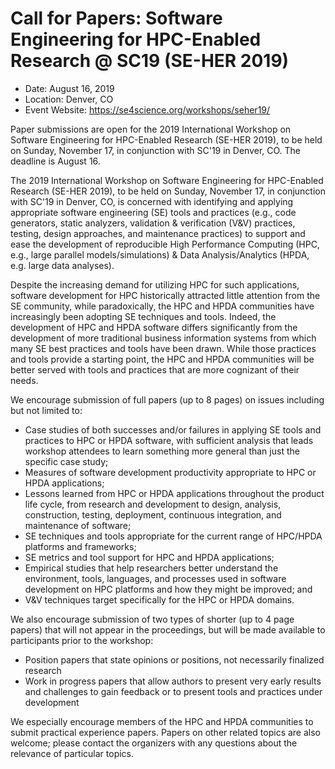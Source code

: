 # Call for Papers: Software Engineering for HPC-Enabled Research @ SC19 (SE-HER 2019)

- Date: August 16, 2019
- Location: Denver, CO
- Event Website: https://se4science.org/workshops/seher19/

Paper submissions are open for the 2019 International Workshop on Software Engineering for HPC-Enabled Research (SE-HER 2019), to be held on Sunday, November 17, in conjunction with SC'19 in Denver, CO.  The deadline is August 16.

The 2019 International Workshop on Software Engineering for HPC-Enabled Research (SE-HER 2019), to be held on Sunday, November 17, in conjunction with SC'19 in Denver, CO, is concerned with identifying and applying appropriate software engineering (SE) tools and practices (e.g., code generators, static analyzers, validation & verification (V&V) practices, testing, design approaches, and maintenance practices) to support and ease the development of reproducible High Performance Computing (HPC, e.g., large parallel models/simulations) & Data Analysis/Analytics (HPDA, e.g. large data analyses).

Despite the increasing demand for utilizing HPC for such applications, software development for HPC historically attracted little attention from the SE community, while paradoxically, the HPC and HPDA communities have increasingly been adopting SE techniques and tools. Indeed, the development of HPC and HPDA software differs significantly from the development of more traditional business information systems from which many SE best practices and tools have been drawn. While those practices and tools provide a starting point, the HPC and HPDA communities will be better served with tools and practices that are more cognizant of their needs.  

We encourage submission of full papers (up to 8 pages) on issues including but not limited to:
- Case studies of both successes and/or failures in applying SE tools and practices to HPC or HPDA software, with sufficient analysis that leads workshop attendees to learn something more general than just the specific case study;
- Measures of software development productivity appropriate to HPC or HPDA applications;
- Lessons learned from HPC or HPDA applications throughout the product life cycle, from research and development to design, analysis, construction, testing, deployment, continuous integration, and maintenance of software;
- SE techniques and tools appropriate for the current range of HPC/HPDA platforms and frameworks;
- SE metrics and tool support for HPC and HPDA applications;
- Empirical studies that help researchers better understand the environment, tools, languages, and processes used in software development on HPC platforms and how they might be improved; and
- V&V techniques target specifically for the HPC or HPDA domains.

We also encourage submission of two types of shorter (up to 4 page papers) that will not appear in the proceedings, but will be made available to participants prior to the workshop:
- Position papers that state opinions or positions, not necessarily finalized research
- Work in progress papers that allow authors to present very early results and challenges to gain feedback or to present tools and practices under development 

We especially encourage members of the HPC and HPDA communities to submit practical experience papers. Papers on other related topics are also welcome; please contact the organizers with any questions about the relevance of particular topics. 

<!---
Publish: preview
Categories: development, collaboration
Topics: software engineering, projects and organizations
Tags: conference
Level: 2
Prerequisites: default
Aggregate: none
--->
